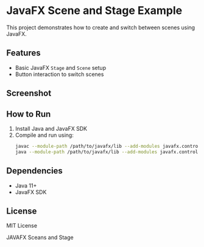 # JavaFX Scene and Stage Example

This project demonstrates how to create and switch between scenes using JavaFX.

## Features

- Basic JavaFX `Stage` and `Scene` setup
- Button interaction to switch scenes

## Screenshot



## How to Run

1. Install Java and JavaFX SDK
2. Compile and run using:
   ```sh
   javac --module-path /path/to/javafx/lib --add-modules javafx.controls Main.java
   java --module-path /path/to/javafx/lib --add-modules javafx.controls Main
   ```

## Dependencies

- Java 11+
- JavaFX SDK

## License

MIT License

JAVAFX Sceans and Stage 
